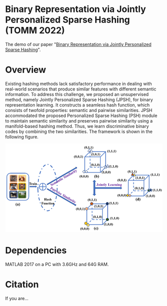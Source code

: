 # Binary Representation via Jointly Personalized Sparse Hashing (TOMM 2022)
The demo of our paper "[Binary Representation via Jointly Personalized Sparse Hashing](https://dl.acm.org/doi/pdf/10.1145/3558769)".

# Overview
Existing hashing methods lack satisfactory performance in dealing with real-world scenarios that produce similar features with different semantic information. To address this challenge, we proposed an unsupervised method, namely Jointly Personalized Sparse Hashing (JPSH), for binary representation learning. It constructs a seamless hash function, which consists of twofold properties: semantic and pairwise similarities. JPSH accommodated the proposed Personalized Sparse Hashing (PSH) module to maintain semantic similarity and preserves pairwise similarity using a manifold-based hashing method. Thus, we learn discriminative binary codes by combining the two similarities. The framework is shown in the following figure.

![image](https://github.com/wxqlab/JPSH/blob/main/Framework.png)

# Dependencies
MATLAB 2017 on a PC with 3.6GHz and 64G RAM.

# Citation
If you are...




